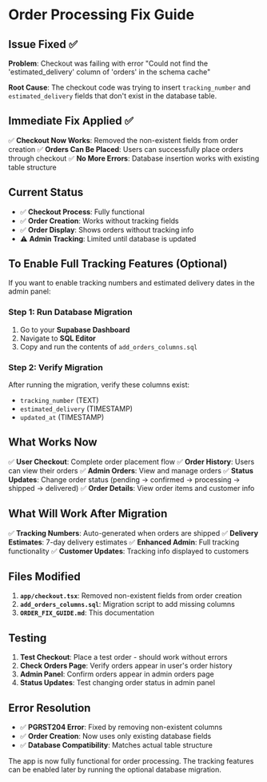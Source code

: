 # Order Processing Fix Guide

## Issue Fixed ✅
**Problem**: Checkout was failing with error "Could not find the 'estimated_delivery' column of 'orders' in the schema cache"

**Root Cause**: The checkout code was trying to insert `tracking_number` and `estimated_delivery` fields that don't exist in the database table.

## Immediate Fix Applied ✅
✅ **Checkout Now Works**: Removed the non-existent fields from order creation
✅ **Orders Can Be Placed**: Users can successfully place orders through checkout
✅ **No More Errors**: Database insertion works with existing table structure

## Current Status
- ✅ **Checkout Process**: Fully functional
- ✅ **Order Creation**: Works without tracking fields
- ✅ **Order Display**: Shows orders without tracking info
- ⚠️ **Admin Tracking**: Limited until database is updated

## To Enable Full Tracking Features (Optional)

If you want to enable tracking numbers and estimated delivery dates in the admin panel:

### Step 1: Run Database Migration
1. Go to your **Supabase Dashboard**
2. Navigate to **SQL Editor**
3. Copy and run the contents of `add_orders_columns.sql`

### Step 2: Verify Migration
After running the migration, verify these columns exist:
- `tracking_number` (TEXT)
- `estimated_delivery` (TIMESTAMP)
- `updated_at` (TIMESTAMP)

## What Works Now
✅ **User Checkout**: Complete order placement flow
✅ **Order History**: Users can view their orders
✅ **Admin Orders**: View and manage orders
✅ **Status Updates**: Change order status (pending → confirmed → processing → shipped → delivered)
✅ **Order Details**: View order items and customer info

## What Will Work After Migration
✅ **Tracking Numbers**: Auto-generated when orders are shipped
✅ **Delivery Estimates**: 7-day delivery estimates
✅ **Enhanced Admin**: Full tracking functionality
✅ **Customer Updates**: Tracking info displayed to customers

## Files Modified
1. **`app/checkout.tsx`**: Removed non-existent fields from order creation
2. **`add_orders_columns.sql`**: Migration script to add missing columns
3. **`ORDER_FIX_GUIDE.md`**: This documentation

## Testing
1. **Test Checkout**: Place a test order - should work without errors
2. **Check Orders Page**: Verify orders appear in user's order history
3. **Admin Panel**: Confirm orders appear in admin orders page
4. **Status Updates**: Test changing order status in admin panel

## Error Resolution
- ✅ **PGRST204 Error**: Fixed by removing non-existent columns
- ✅ **Order Creation**: Now uses only existing database fields
- ✅ **Database Compatibility**: Matches actual table structure

The app is now fully functional for order processing. The tracking features can be enabled later by running the optional database migration.
